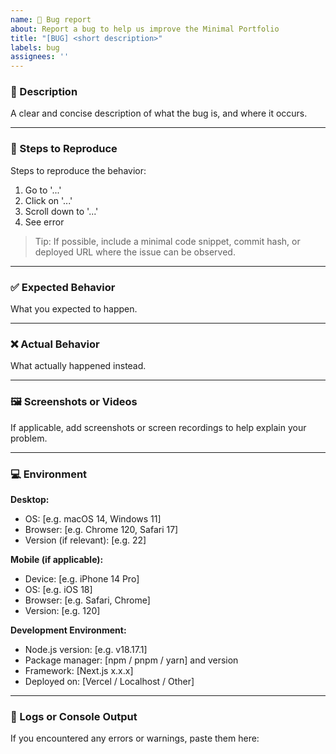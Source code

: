 ```yaml
---
name: 🐛 Bug report
about: Report a bug to help us improve the Minimal Portfolio
title: "[BUG] <short description>"
labels: bug
assignees: ''
---
```


### 🧠 Description
A clear and concise description of what the bug is, and where it occurs.

---

### 🔁 Steps to Reproduce
Steps to reproduce the behavior:

1. Go to '...'
2. Click on '...'
3. Scroll down to '...'
4. See error

> Tip: If possible, include a minimal code snippet, commit hash, or deployed URL where the issue can be observed.

---

### ✅ Expected Behavior
What you expected to happen.

---

### ❌ Actual Behavior
What actually happened instead.

---

### 🖼️ Screenshots or Videos
If applicable, add screenshots or screen recordings to help explain your problem.

---

### 💻 Environment

**Desktop:**
- OS: [e.g. macOS 14, Windows 11]
- Browser: [e.g. Chrome 120, Safari 17]
- Version (if relevant): [e.g. 22]

**Mobile (if applicable):**
- Device: [e.g. iPhone 14 Pro]
- OS: [e.g. iOS 18]
- Browser: [e.g. Safari, Chrome]
- Version: [e.g. 120]

**Development Environment:**
- Node.js version: [e.g. v18.17.1]
- Package manager: [npm / pnpm / yarn] and version
- Framework: [Next.js x.x.x]
- Deployed on: [Vercel / Localhost / Other]

---

### 📄 Logs or Console Output
If you encountered any errors or warnings, paste them here:

